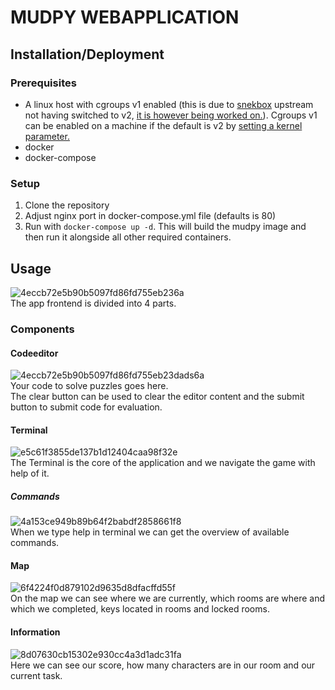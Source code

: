 # MUDPY WEBAPPLICATION

## Installation/Deployment

### Prerequisites

- A linux host with cgroups v1 enabled (this is due to [snekbox](https://github.com/python-discord/snekbox) upstream not having switched to v2, [it is however being worked on.](https://github.com/python-discord/snekbox/pull/127)). Cgroups v1 can be enabled on a machine if the default is v2 by [setting a kernel parameter.](https://wiki.archlinux.org/title/Cgroups#Enable_cgroup_v1)
- docker
- docker-compose

### Setup

1. Clone the repository
2. Adjust nginx port in docker-compose.yml file (defaults is 80)
3. Run with `docker-compose up -d`. This will build the mudpy image and then run it alongside all other required containers.

## Usage
![4eccb72e5b90b5097fd86fd755eb236a](https://github.zhaw.ch/storage/user/2958/files/ac8fc31d-1cab-445b-8da1-9570cec5bae7)  
The app frontend is divided into 4 parts.

### Components
#### Codeeditor
![4eccb72e5b90b5097fd86fd755eb23dads6a](https://github.zhaw.ch/storage/user/2958/files/783703e1-383a-46cd-a849-dff31952e73f)  
Your code to solve puzzles goes here.  
The clear button can be used to clear the editor content and the submit button to submit code for evaluation.

#### Terminal
![e5c61f3855de137b1d12404caa98f32e](https://github.zhaw.ch/storage/user/2958/files/9c1dff8a-2c57-43c3-824e-1af45f7afaf7)  
The Terminal is the core of the application and we navigate the game with help of it.

##### Commands
![4a153ce949b89b64f2babdf2858661f8](https://github.zhaw.ch/storage/user/2958/files/f529e87a-5101-41eb-86e1-a30d9e8acf01)  
When we type help in terminal we can get the overview of available commands.

#### Map
![6f4224f0d879102d9635d8dfacffd55f](https://github.zhaw.ch/storage/user/2958/files/f3628ee3-6ea5-4bfa-82b4-ee7aa5f9a628)  
On the map we can see where we are currently, which rooms are where and which we completed, keys located in rooms and locked rooms.

#### Information
![8d07630cb15302e930cc4a3d1adc31fa](https://github.zhaw.ch/storage/user/2958/files/705bc71d-9745-4b64-bea9-20906d502cda)  
Here we can see our score, how many characters are in our room and our current task.
